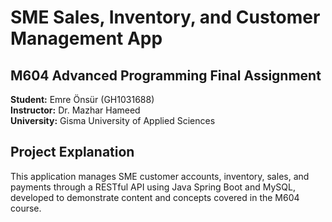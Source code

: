 # SME Sales, Inventory, and Customer Management App

## M604 Advanced Programming Final Assignment

**Student:** Emre Önsür (GH1031688)  
**Instructor:** Dr. Mazhar Hameed  
**University:** Gisma University of Applied Sciences

## Project Explanation

This application manages SME customer accounts, inventory, sales, and payments through a RESTful API using Java Spring Boot and MySQL, developed to demonstrate content and concepts covered in the M604 course.
